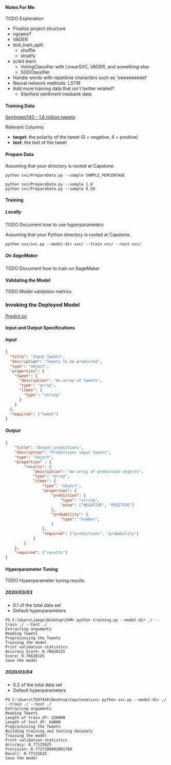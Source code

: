 #### Notes For Me

TODO Exploration

- Finalize project structure
- ngrams?
- VADER
- test_train_split
  - shuffle
  - stratify
- scikit learn
  - VotingClassifier with LinearSVC, VADER, and something else
  - SGDClassifier
- Handle words with repetitive characters such as 'sweeeeeeeet'
- Neural network methods: LSTM
- Add more training data that isn't twitter related?
  - Stanford sentiment treebank data

#### Training Data

[Sentiment140 - 1.6 million tweets](https://www.kaggle.com/kazanova/sentiment140 "Kaggle")

Relevant Columns

- **target**: the polarity of the tweet (0 = negative, 4 = positive)
- **text**: the text of the tweet

#### Prepare Data

Assuming that your directory is rooted at Capstone.

```console
python svc/PrepareData.py --sample SAMPLE_PERCENTAGE

python svc/PrepareData.py --sample 1.0
python svc/PrepareData.py --sample 0.50
```

#### Training

##### Locally

TODO Document how to use hyperparameters

Assuming that your Python directory is rooted at Capstone.

```console
python svc/svc.py --model-dir svc/ --train svc/ --test svc/
```

##### On SageMaker

TODO Document how to train on SageMaker

#### Validating the Model

TODO Model validation metrics

### Invoking the Deployed Model

[Predict.py](/svc/Predict.py "Predict.py")

#### Input and Output Specifications

##### Input

```json
{
  "title": "Input Tweets",
  "description": "Tweets to be predicted",
  "type": "object",
  "properties": {
    "tweet": {
      "description": "An array of tweets",
      "type": "array",
      "items": {
        "type": "string"
      }
    }
  },
  "required": ["tweet"]
}
```

##### Output

```json
{
    "title": "Output predictions",
    "description": "Predictions input tweets",
    "type": "object",
    "properties" : {
        "results": {
            "description": "An array of prediction objects",
            "type": "array",
            "items": {
                "type": "object",
                "properties": {
                    "prediction": {
                        "type": "string",
                        "enum": ["NEGATIVE", "POSITIVE"]
                    },
                    "probability": {
                        "type": "number",
                    }
                },
                "required": ["predictions", "probability"]
            }
        }
    },
    "required": ["results"]
}
```

#### Hyperparameter Tuning

TODO Hyperparameter tuning results

##### 2020/03/03

- 0.1 of the total data set
- Default hyperparameters

```console
PS C:\Users\jaege\Desktop\SVM> python training.py --model-dir ./ --train ./ --test ./
Extracting arguments
Reading Tweets
Preprocessing the Tweets
Training the model
Print validation statistics
Accuracy Score: 0.76628125
Score: 0.76628125
Save the model
```

##### 2020/03/04

- 0.2 of the total data set
- Default hyperparameters

```console
PS C:\Users\TSO7416\Desktop\Capstone\svc> python svc.py --model-dir ./ --train ./ --test ./
Extracting arguments
Reading Tweets
Length of train_df: 256000
Length of test_df: 64000
Preprocessing the Tweets
Building training and testing datasets
Training the model
Print validation statistics
Accuracy: 0.77115625
Precision: 0.7717396683801709
Recall: 0.77115625
Save the model
```
